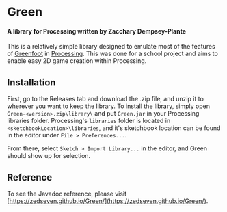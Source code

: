 # Green
#### A library for Processing written by Zacchary Dempsey-Plante
This is a relatively simple library designed to emulate most of the features of [Greenfoot](https://www.greenfoot.org/) in [Processing](https://processing.org/).
This was done for a school project and aims to enable easy 2D game creation within Processing.

## Installation
First, go to the Releases tab and download the .zip file, and unzip it to wherever you want to keep the library.
To install the library, simply open `Green-<version>.zip\library\` and put `Green.jar` in your Processing libraries folder.
Processing's `libraries` folder is located in `<sketchbookLocation>\libraries`, and it's sketchbook location can be found in the editor under `File > Preferences...`.

From there, select `Sketch > Import Library...` in the editor, and Green should show up for selection.

## Reference
To see the Javadoc reference, please visit [https://zedseven.github.io/Green/](https://zedseven.github.io/Green/).
